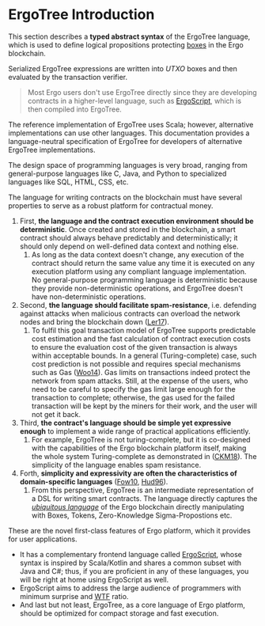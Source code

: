 # ErgoTree Introduction

This section describes a **typed abstract syntax** of the ErgoTree language, which is used to define logical propositions protecting [boxes](box.md) in the Ergo blockchain. 

Serialized ErgoTree expressions are written into *UTXO* boxes and then evaluated by the transaction verifier. 

> Most Ergo users don't use ErgoTree directly since they are developing contracts in a higher-level language, such as [ErgoScript](ergoscript.md), which is then compiled into ErgoTree.

The reference implementation of ErgoTree uses Scala; however, alternative implementations can use other languages. This documentation provides a language-neutral specification of ErgoTree for developers of alternative ErgoTree implementations.

The design space of programming languages is very broad, ranging from general-purpose languages like C, Java, and Python to specialized languages like SQL, HTML, CSS, etc. 

The language for writing contracts on the blockchain must have several properties to serve as a robust platform for contractual money.

1. First, **the language and the contract execution environment should be deterministic**. Once created and stored in the blockchain, a smart contract should always behave predictably and deterministically; it should only depend on well-defined data context and nothing else. 
      1. As long as the data context doesn't change, any execution of the contract should return the same value any time it is executed on any execution platform using any compliant language implementation. No general-purpose programming language is deterministic because they provide non-deterministic operations, and ErgoTree doesn't have non-deterministic operations.
2. Second, **the language should facilitate spam-resistance**, i.e. defending against attacks when malicious contracts can overload the network nodes and bring the blockchain down ([Ler17](https://bitslog.wordpress.com/2017/01/08/a-bitcoin-transaction-that-takes-5-hours-to-verify/)). 
      1. To fulfil this goal transaction model of ErgoTree supports predictable cost estimation and the fast calculation of contract execution costs to ensure the evaluation cost of the given transaction is always
within acceptable bounds. In a general (Turing-complete) case, such cost prediction is not possible and requires special mechanisms such as Gas ([Woo14](http://gavwood.com/Paper.pdf)). Gas limits on transactions indeed protect the network from spam attacks. Still, at the expense of the users, who need to be careful to specify the gas limit large enough for the transaction to complete; otherwise, the gas used for the failed transaction will be kept by the miners for their work, and the user will not get it back.
1. Third, **the contract's language should be simple yet expressive enough** to implement a wide range of practical applications efficiently. 
      1. For example, ErgoTree is not turing-complete, but it is co-designed with the capabilities of the Ergo blockchain platform itself, making the whole system Turing-complete as demonstrated in ([CKM18](https://arxiv.org/abs/1806.10116)). The simplicity of the language enables spam resistance.
2. Forth, **simplicity and expressivity are often the characteristics of domain-specific languages** ([Fow10](https://books.google.de/books?hl=en&lr=&id=ri1muolw_YwC&oi=fnd&pg=PT29&dq=Martin+Fowler.+Domain-Specific+Languages.+01+2010.&ots=7Y9bdX4mdj&sig=UGF-xHd6q5xpdnxjEuVshpuPiNo&redir_esc=y#v=onepage&q=Martin%20Fowler.%20Domain-Specific%20Languages.%2001%202010.&f=false), [Hud96](https://dl.acm.org/doi/10.1145/242224.242477)). 
      1. From this perspective, ErgoTree is an intermediate representation of a DSL for writing smart contracts. The language directly captures the [*ubiquitous language*](https://www.martinfowler.com/bliki/UbiquitousLanguage.html) of the Ergo blockchain directly manipulating with Boxes, Tokens, Zero-Knowledge Sigma-Propostions etc.

These are the novel first-class features of Ergo platform, which it provides for user applications.

- It has a complementary frontend language called [ErgoScript](ergoscript.md), whose syntax is inspired by Scala/Kotlin and shares a common subset with Java and C#; thus, if you are proficient in any of these languages, you will be right at home using ErgoScript as well.
- ErgoScript aims to address the large audience of programmers with minimum surprise and [WTF](https://www.itworld.com/article/2833252/the-most-wtf-y-programming-languages.html) ratio.
- And last but not least, ErgoTree, as a core language of Ergo platform, should be optimized for compact storage and fast execution.

